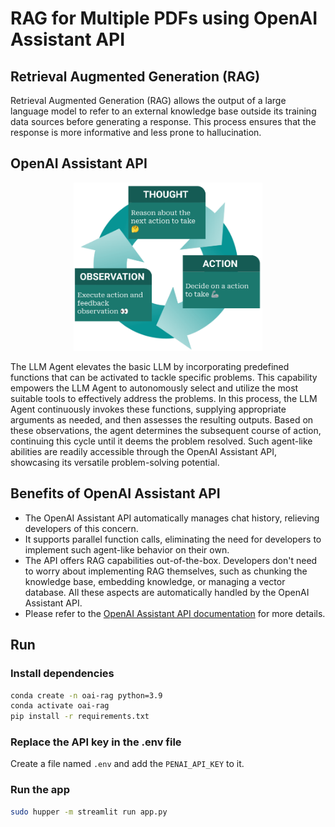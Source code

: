 # RAG for Multiple PDFs using OpenAI Assistant API

## Retrieval Augmented Generation (RAG)

Retrieval Augmented Generation (RAG) allows the output of a large language model to refer to an external knowledge base outside its training data sources before generating a response. This process ensures that the response is more informative and less prone to hallucination.

## OpenAI Assistant API

<p align="center">
  <img src="agent.png" alt="Agent Image" width="60%"/>
</p>

The LLM Agent elevates the basic LLM by incorporating predefined functions that can be activated to tackle specific problems. This capability empowers the LLM Agent to autonomously select and utilize the most suitable tools to effectively address the problems. In this process, the LLM Agent continuously invokes these functions, supplying appropriate arguments as needed, and then assesses the resulting outputs. Based on these observations, the agent determines the subsequent course of action, continuing this cycle until it deems the problem resolved. Such agent-like abilities are readily accessible through the OpenAI Assistant API, showcasing its versatile problem-solving potential.

## Benefits of OpenAI Assistant API

- The OpenAI Assistant API automatically manages chat history, relieving developers of this concern.
- It supports parallel function calls, eliminating the need for developers to implement such agent-like behavior on their own.
- The API offers RAG capabilities out-of-the-box. Developers don't need to worry about implementing RAG themselves, such as chunking the knowledge base, embedding knowledge, or managing a vector database. All these aspects are automatically handled by the OpenAI Assistant API.
- Please refer to the [OpenAI Assistant API documentation](https://platform.openai.com/docs/assistants/overview) for more details.

## Run

### Install dependencies

```bash
conda create -n oai-rag python=3.9
conda activate oai-rag
pip install -r requirements.txt
```

### Replace the API key in the .env file

Create a file named `.env` and add the `PENAI_API_KEY` to it.

### Run the app

```bash
sudo hupper -m streamlit run app.py
```
